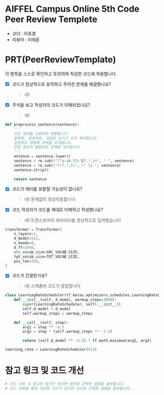# AIFFEL Campus Online 5th Code Peer Review Templete
- 코더 : 이효겸
- 리뷰어 : 이태훈


# PRT(PeerReviewTemplate) 
각 항목을 스스로 확인하고 토의하여 작성한 코드에 적용합니다.

- [X] 코드가 정상적으로 동작하고 주어진 문제를 해결했나요?
  > 네! 
- [X] 주석을 보고 작성자의 코드가 이해되었나요?
  > 네! 

```python
def preprocess_sentence(sentence): 
    '''
    모든 입력을 소문자로 변환합니다.
    알파벳, 문장부호, 한글만 남기고 모두 제거합니다.
    문장부호 양옆에 공백을 추가합니다.
    문장 앞뒤의 불필요한 공백을 제거합니다.
    '''
    entence = sentence.lower()
    sentence = re.sub(r"[^a-zA-Z가-힣?.!,]+", " ", sentence)
    sentence = re.sub(r"([?.!,])", r" \1 ", sentence)
    sentence.strip()
    
    return sentence
```

- [X] 코드가 에러를 유발할 가능성이 없나요?
  > 네! 문제없이 정상작동합니다
- [X] 코드 작성자가 코드를 제대로 이해하고 작성했나요?
  > 네! 트랜스포머의 파라미터를 정상적으로 입력했습니다

```python
transformer = Transformer(
    n_layers=2,
    d_model=512,
    n_heads=8,
    d_ff=2048,
    src_vocab_size=SRC_VOCAB_SIZE,
    tgt_vocab_size=TGT_VOCAB_SIZE,
    pos_len=200,
)
```

- [X] 코드가 간결한가요?
  > 네! 스케쥴러 코드가 깔끔합니다

```python
class LearningRateScheduler(tf.keras.optimizers.schedules.LearningRateSchedule):
    def __init__(self, d_model, warmup_steps=4000):
        super(LearningRateScheduler, self).__init__()
        self.d_model = d_model
        self.warmup_steps = warmup_steps
    
    def __call__(self, step):
        arg1 = step ** -0.5
        arg2 = step * (self.warmup_steps ** -1.5)
        
        return (self.d_model ** -0.5) * tf.math.minimum(arg1, arg2)

learning_rate = LearningRateScheduler(512)
```



# 참고 링크 및 코드 개선
```python
# 코드 리뷰 시 참고한 링크가 있다면 링크와 간략한 설명을 첨부합니다.
# 코드 리뷰를 통해 개선한 코드가 있다면 코드와 간략한 설명을 첨부합니다.
```